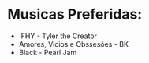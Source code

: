 # Musicas Preferidas:

* IFHY - Tyler the Creator
* Amores, Vicios e Obssesões - BK
* Black - Pearl Jam 
